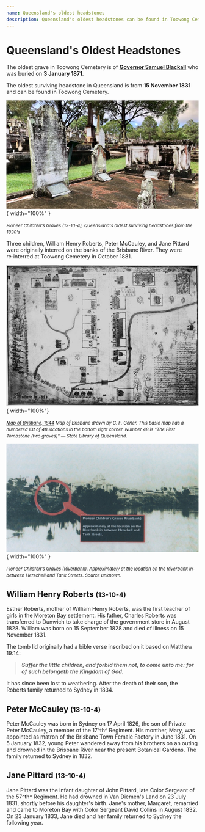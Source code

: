 ```yaml
---
name: Queensland's oldest headstones
description: Queensland's oldest headstones can be found in Toowong Cemetery
---
```


# Queensland's Oldest Headstones

The oldest grave in Toowong Cemetery is of **[Governor Samuel Blackall](../research/samuel-wensley-blackall.md)** who was buried on **3 January 1871**. 

The oldest surviving headstone in Queensland is from **15 November 1831** and can be found in Toowong Cemetery.

![Pioneer Children's Graves at Toowong Cemetery](../assets/pioneer-childrens-graves-13-10-4.jpg){ width="100%" }

*<small>Pioneer Children's Graves (13-10-4), Queensland's oldest surviving headstones from the 1830's </small>*

Three children, William Henry Roberts, Peter McCauley, and Jane Pittard were originally interred on the banks of the Brisbane River. They were re‑interred at Toowong Cemetery in October 1881. 

![Map of Brisbane, 1844](../assets/map-of-brisbane-1844.jpg){ width="100%"}

*<small>[Map of Brisbane, 1844](http://onesearch.slq.qld.gov.au/permalink/f/1upgmng/slq_digitool119348) Map of Brisbane drawn by C. F. Gerler. This basic map has a numbered list of 48 locations in the bottom right corner. Number 48 is "The First Tombstone (two graves)" — State Library of Queensland. </small>*

![Pioneer Children's Graves on the banks of the Brisbane River ](../assets/children-on-bank.jpg){ width="100%" }  

*<small>Pioneer Children's Graves (Riverbank). Approximately at the location on the Riverbank in-between Herschell and Tank Streets. Source unknown.</small>*



## William Henry Roberts <small>(13-10-4)</small>

Esther Roberts, mother of William Henry Roberts, was the first teacher of girls in the Moreton Bay settlement. His father, Charles Roberts was transferred to Dunwich to take charge of the government store in August 1828. William was born on 15 September 1828 and died of illness on 15 November 1831. 

The tomb lid originally had a bible verse inscribed on it based on Matthew 19:14:

>***Suffer the little children, and forbid them not, to come unto me: for of such belongeth the Kingdom of God.***

It has since been lost to weathering. After the death of their son, the Roberts family returned to Sydney in 1834.

## Peter McCauley <small>(13-10-4)</small>

Peter McCauley was born in Sydney on 17 April 1826, the son of Private Peter McCauley, a member of the 17^th^ Regiment. His monther, Mary, was appointed as matron of the Brisbane Town Female Factory in June 1831. On 5 January 1832, young Peter wandered away from his brothers on an outing and drowned in the Brisbane River near the present Botanical Gardens. The family returned to Sydney in 1832.

## Jane Pittard <small>(13-10-4)</small>

Jane Pittard was the infant daughter of John Pittard, late Color Sergeant of the 57^th^ Regiment. He had drowned in Van Diemen's Land on 23 July 1831, shortly before his daughter's birth. Jane's mother, Margaret, remarried and came to Moreton Bay with Color Sergeant David Collins in August 1832. On 23 January 1833, Jane died and her family returned to Sydney the following year.

